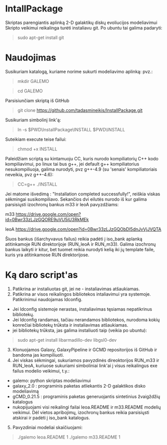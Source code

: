 # IntallPackage

Skriptas parengiantis aplinką 2-D galaktikų diskų evoliucijos modeliavimui Skripto veikimui reikalinga turėti instaliavu git. Po ubuntu tai galima padaryti:
> sudo apt-get install git

# Naudojimas

Susikuriam katalogą, kuriame norime sukurti modeliavimo aplinką:
pvz.:
> mkdir GALEMO

> cd GALEMO

Parsisiunčiam skriptą iš GitHub

> git clone https://github.com/tadasmineikis/InstallPackage.git

Susikuriam simbolinį link'ą:

> ln -s $PWD\InstallPackage\INSTALL $PWD\INSTALL

Suteikiam execute teise failui:

> chmod +x INSTALL

Paleidžiam scriptą su kintamuoju CC, kuris nurodo kompiliatorių C++ kodo kompiliavimui, po linux tai bus g++, jei default g++ kompiliatorius nesukompiliuoja, galima nurodyti, pvz g++-4.9 (su 'senais' kompiliatoriais neveikia, pvz g++-4.6):

> CC=g++ ./INSTALL

Jei matome išvedimą : "Installation completed successfully!", reiškia viskas sėkmingai susikompiliavo.
Sekančios dvi eilutės nurodo iš kur galima parsisiųsti izochronų bankus m33 ir leoA pavyzdžiams:

m33 https://drive.google.com/open?id=0Bwr33zLJzGQORE9uVU5iU3RkMEk

leoA https://drive.google.com/open?id=0Bwr33zLJzGQObDl5dnJvVjJVQTA

Šiuos bankus (išarchyvavus failus) reikia padėti į iso_bank aplanką atitinkamoje RUN direktorijoje (RUN_leoA ir RUN_m33). Galima izochronų bankus laikyti ir kitur, bet tuomet reikia nurodyti kelią iki jų template faile, kuris yra atitinkamose RUN direktorijose. 

# Ką daro script'as

1. Patikrina ar instaliuotas git, jei ne - instaliavimas atšaukiamas.
2. Patikrina ar visos reikalingos bibliotekos intaliavimui yra systemoje. Patikrinimui naudojamas ldconfig. 
  - Jei ldconfig sistemoje nerastas, instaliavimas tęsiamas nepatikrinus bibliotekų.
  - Jei ldconfig randamas, tačiau nerandamos bibliotekos, nurodoma kokių konrečiai bibliotekų trūksta ir instaliavimas atšaukiamas.
  - jei bibliotekų trūksta, jas galima instaliuoti taip (veikia po ubuntu):
  > sudo apt-get install libarmadillo-dev libgsl0-dev
3. Klonuojamos Galaxy, GalaxyPipeline ir GCMD repositorijos iš GitHub ir bandoma jas kompiliuoti.
4. Jei viskas sėkmingai, sukuriamos pavyzdinės direoktorijos RUN_m33 ir RUN_leoA, kuriuose sukuriami simboliniai link'ai į visus reikalingus exe failus modelio veikimui, t.y.:
  - galemo: python skriptas modeliavimui
  - galaxy_2.0 : programinis paketas atliekantis 2-D galaktikos disko modeliavimą
  - gCMD_0.21.5 : programinis paketas generuojantis sintetinius žvaigždžių katalogus
  - nukopijuojami visi reikalingi failai leoa.README ir m33.README modelių veikimui. Dėl vietos apribojimų, izochronų bankus reikia parsisiųsti atskirai ir padėti į iso_bank katalogus.
5. Pavyzdiniai modeliai skaičiuojami:
> ./galemo leoa.README 1
> ./galemo m33.README 1
  
